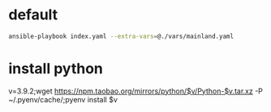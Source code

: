 # default 

```bash
ansible-playbook index.yaml --extra-vars=@./vars/mainland.yaml
```

# install python

v=3.9.2;wget https://npm.taobao.org/mirrors/python/$v/Python-$v.tar.xz -P ~/.pyenv/cache/;pyenv install $v
